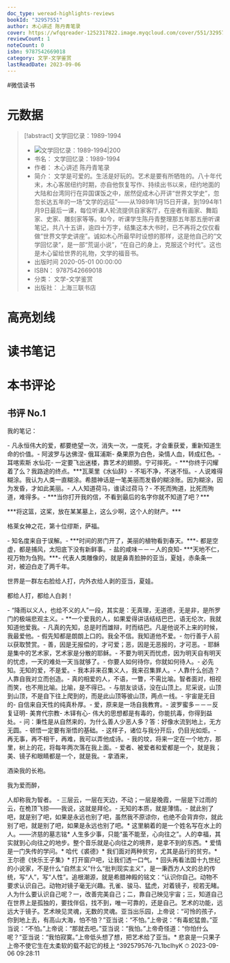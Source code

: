 ```yaml
---
doc_type: weread-highlights-reviews
bookId: "32957551"
author: 木心讲述 陈丹青笔录
cover: https://wfqqreader-1252317822.image.myqcloud.com/cover/551/32957551/t7_32957551.jpg
reviewCount: 1
noteCount: 0
isbn: 9787542669018
category: 文学-文学鉴赏
lastReadDate: 2023-09-06
---
```

#微信读书
# 元数据
> [!abstract] 文学回忆录：1989-1994
> - ![ 文学回忆录：1989-1994|200](https://wfqqreader-1252317822.image.myqcloud.com/cover/551/32957551/t7_32957551.jpg)
> - 书名： 文学回忆录：1989-1994
> - 作者： 木心讲述 陈丹青笔录
> - 简介： 文学是可爱的。生活是好玩的。艺术是要有所牺牲的。八十年代末，木心客居纽约时期，亦自他恢复写作、持续出书以来，纽约地面的大陆和台湾同行在异国谋饭之中，居然促成木心开讲“世界文学史”，忽忽长达五年的一场“文学的远征”——从1989年1月15日开课，到1994年1月9日最后一课，每位听课人轮流提供自家客厅，在座者有画家、舞蹈家、史家、雕刻家等等。如今，听课学生陈丹青整理那五年那五册听课笔记，共八十五讲，逾四十万字，结集这本大书时，已不再将之仅仅看做“世界文学史讲座”。诚如木心所最早时设想的那样，这是他自己的“文学回忆录”，是一部“荒诞小说”，“在自己的身上，克服这个时代”。这也是木心留给世界的礼物，文学的福音书。
> - 出版时间 2020-05-01 00:00:00
> - ISBN： 9787542669018
> - 分类： 文学-文学鉴赏
> - 出版社： 上海三联书店

# 高亮划线

# 读书笔记

# 本书评论

## 书评 No.1 
我的笔记：

\- 凡永恒伟大的爱，都要绝望一次，消失一次，一度死，才会重获爱，重新知道生命的价值。- 阿波罗与达佛涅- 俄耳浦斯- 桑果原为白色，染情人血，转成红色。- 耳喀索斯 水仙花- 一定要飞出迷楼，靠艺术的翅膀。宁可摔死。- \*\*\*你终于闪耀着了么？我路途的终点。\*\*\*瓦莱里《水仙辞》- 不垢不净，不迷不恒。- 人说难得糊涂。我认为人类一直糊涂。希腊神话是一笔美丽而发昏的糊涂账。因为糊涂，因为发昏，才如此美丽。- 人人知道荷马，谁读过荷马？- 不死而殉道，比死而殉道，难得多。- \*\*\*当你打开我的信，不看到最后的名字你就不知道了吧？\*\*\*

\*\*\*将这篮，这桨，放在某某墓上，这么少啊，这个人的财产。\*\*\*

格莱女神之花，第十位缪斯，萨福。

\- 知名度来自于误解。- \*\*\*时间的房门开了，美丽的植物看到春天。\*\*\*- 都是空虚，都是捕风，太阳底下没有新鲜事。- 盐的咸味－－－人的良知- \*\*\*天地不仁，视万物为刍狗。\*\*\*- 代表人类雕像的，就是鼻青脸肿的亚当，夏娃，赤条条一对，被迫白走了两千年。

世界是一群左右脸给人打，内外衣给人剥的亚当，夏娃。

都给人打，都给人白剥！

\- “降雨以义人，也给不义的人”一段，其实是：无真理，无道德，无是非，是所罗门的极端悲观主义。- \*\*一个爱我的人，如果爱得讲话结结巴巴，语无伦次，我就知道他爱我。- 凡真的先知，总是时而雄辩，时而结巴。凡是他说不上来的时候，我最爱他。- 假先知都是朗朗上口的。我全不信。我知道他不爱。- 勿行善于人前以获取赞赏。- 善，因是无报偿的，才可爱；恶，因是无恶报的，才可恶。- 耶稣是集中的艺术家，艺术家是分散的耶稣。- 不要为明天而忧虑，因为明天自有明天的忧虑，一天的难处一天当就够了。- 你要人如何待你，你就如何待人。- 必先知。无知的爱，不是爱。- 我本非来召集义人，我来召集罪人。- 人靠什么创造？人靠自我对立而创造。- 真的相爱的人，不语，一瞥，不需比喻。智者面对，相视而笑，也不用比喻。比喻，是不得已。- 与朋友谈话，没在山顶上。尼采说，山顶到山顶，不是自下往上爬到的，而是此山顶等彼山顶，两点一线。- 宇宙是无目的- 自信来自天性的纯真朴厚。- 爱，原来是一场自我教育。- 波罗蜜多－－－反复证明- 美育代宗教- 木铎有心- 伟大的思想都是有毒的，你能抗毒，你得到益处。- 问：秉性是从自然来的，为什么善人少恶人多？答：好像水流到地上，无方无圆。- 顿悟一定要有渐悟的基础。- 这样子，诸位与我分开后，仍目光如炬。- 再无事，再不相干，再难，我可以弄他成诗。- 我的坟，将来一定在一个地方，那里，树上的花，将每年两次落在我上面。- 爱者、被爱者和爱都是一个，就是我；美、镜子和眼睛都是一个，就是我。- 拿酒来，

酒染我的长袍。

我为爱而醉，

人却称我为智者。 - 三层云，一层在天边，不动；一层是晚霞，一层是下过雨的云，在桅顶飞掠——我说，这就是拜伦。- 无知的本质，就是薄情。- 就此别了吧，就是别了吧，如果是永远也别了吧，虽然我不原谅你，也绝不会背弃你，就此别了吧，就是别了吧，如果是永远也别了吧。\* 这里躺着的是一个姓名写在水上的人。——济慈的墓志铭\* 人生多少事，只能“虽不能至，心向往之”。人的幸福，其实就到心向往之的地步。整个音乐就是心向往之的境界，是拿不到的东西。\* 爱情是一门失传的学问。\* 哈代《裘德》\* 我们面对两种贫穷，尤其是品行的贫穷。\* 王尔德《快乐王子集》\* 打开窗户吧，让我们透一口气。\* 回头再看法国十九世纪的小说家，不是什么“自然主义”什么“批判现实主义”，是一秉西方人文的总的传统，写“人”，写“人性”。追根潮源，就是希腊神殿的铭文：“认识你自己。动物不要求认识自己。动物对镜子毫无兴趣。孔雀、骏马、猛虎，对着镜子，视若无睹。人为什么要认识自己呢？一，改善完美自己；二，靠自己映见宇宙；三，知道自己在世界上是孤独的，要找伴侣，找不到，唯一可靠的，还是自己。艺术的功能，远远大于镜子。艺术映见灵魂，无数的灵魂。亚当出乐园，上帝说：“可怜的孩子，你到地上去，有高山大海，怕不怕？”亚当说：“不怕。”上帝说：“有毒蛇猛兽。”亚当说：“不怕。”上帝说：“那就去吧。”亚当说：“我怕。”上帝奇怪道：“你怕什么呢？”亚当说：“我怕寂寞。”上帝低头想了想，把艺术给了亚当。\* 悲哀是一只果子上帝不使它生在太柔软的载不起它的枝上 ^392579576-7L1bcIhyK
⏱ 2023-09-06 09:28:11
